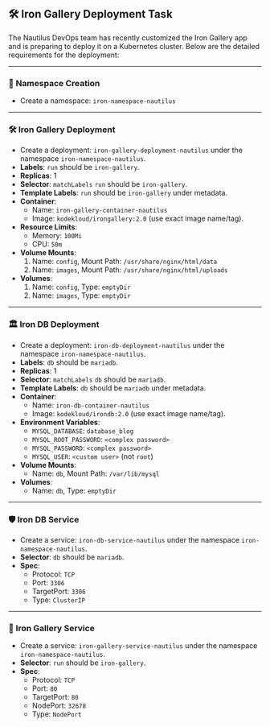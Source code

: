 ## 🛠 Iron Gallery Deployment Task

The Nautilus DevOps team has recently customized the Iron Gallery app and is preparing to deploy it on a Kubernetes cluster. Below are the detailed requirements for the deployment:

---
### 🔢 Namespace Creation
- Create a namespace: `iron-namespace-nautilus`

---
### 🛠 Iron Gallery Deployment
- Create a deployment: `iron-gallery-deployment-nautilus` under the namespace `iron-namespace-nautilus`.
- **Labels**: `run` should be `iron-gallery`.
- **Replicas**: 1
- **Selector**: `matchLabels` `run` should be `iron-gallery`.
- **Template Labels**: `run` should be `iron-gallery` under metadata.
- **Container**:
  - Name: `iron-gallery-container-nautilus`
  - Image: `kodekloud/irongallery:2.0` (use exact image name/tag).
- **Resource Limits**:
  - Memory: `100Mi`
  - CPU: `50m`
- **Volume Mounts**:
  1. Name: `config`, Mount Path: `/usr/share/nginx/html/data`
  2. Name: `images`, Mount Path: `/usr/share/nginx/html/uploads`
- **Volumes**:
  1. Name: `config`, Type: `emptyDir`
  2. Name: `images`, Type: `emptyDir`

---
### 🏛 Iron DB Deployment
- Create a deployment: `iron-db-deployment-nautilus` under the namespace `iron-namespace-nautilus`.
- **Labels**: `db` should be `mariadb`.
- **Replicas**: 1
- **Selector**: `matchLabels` `db` should be `mariadb`.
- **Template Labels**: `db` should be `mariadb` under metadata.
- **Container**:
  - Name: `iron-db-container-nautilus`
  - Image: `kodekloud/irondb:2.0` (use exact image name/tag).
- **Environment Variables**:
  - `MYSQL_DATABASE`: `database_blog`
  - `MYSQL_ROOT_PASSWORD`: `<complex password>`
  - `MYSQL_PASSWORD`: `<complex password>`
  - `MYSQL_USER`: `<custom user>` (not `root`)
- **Volume Mounts**:
  - Name: `db`, Mount Path: `/var/lib/mysql`
- **Volumes**:
  - Name: `db`, Type: `emptyDir`

---
### 🛡 Iron DB Service
- Create a service: `iron-db-service-nautilus` under the namespace `iron-namespace-nautilus`.
- **Selector**: `db` should be `mariadb`.
- **Spec**:
  - Protocol: `TCP`
  - Port: `3306`
  - TargetPort: `3306`
  - Type: `ClusterIP`

---
### 🏡 Iron Gallery Service
- Create a service: `iron-gallery-service-nautilus` under the namespace `iron-namespace-nautilus`.
- **Selector**: `run` should be `iron-gallery`.
- **Spec**:
  - Protocol: `TCP`
  - Port: `80`
  - TargetPort: `80`
  - NodePort: `32678`
  - Type: `NodePort`

